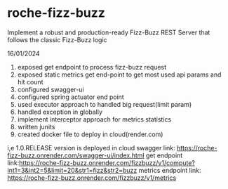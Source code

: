 # roche-fizz-buzz
Implement a robust and production-ready Fizz-Buzz REST Server that follows the classic Fizz-Buzz logic

16/01/2024 
1. exposed get endpoint to process fizz-buzz request
2. exposed static metrics get end-point to get most used api params and hit count
3. configured swagger-ui
4. configured spring actuator end point
5. used executor approach to handled big request(limit param)
5. handled exception in globally
6. implement interceptor approach for metrics statistics
7. written junits
8. created docker file to deploy in cloud(render.com)

i,e
1.0.RELEASE version is deployed in cloud 
swagger link: https://roche-fizz-buzz.onrender.com/swagger-ui/index.html
get endpoint link:https://roche-fizz-buzz.onrender.com/fizzbuzz/v1/compute?int1=3&int2=5&limit=20&str1=fizz&str2=buzz
metrics endpoint link: https://roche-fizz-buzz.onrender.com/fizzbuzz/v1/metrics
